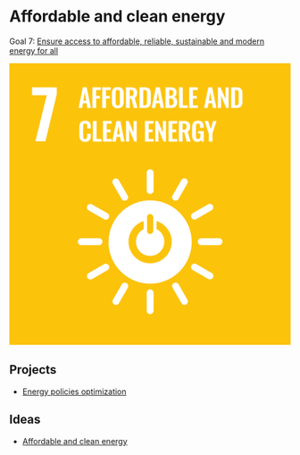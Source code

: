 # Affordable and clean energy
Goal 7: [Ensure access to affordable, reliable, sustainable and modern energy for all](https://sdgs.un.org/goals/goal7)

[![Goal 7](../images/sdgs/E-WEB-Goal-07.png)](https://sdgs.un.org/goals/goal7)


## Projects

- [Energy policies optimization](https://climatechange.evolution.ml/)

## Ideas

- [Affordable and clean energy](../ideas/affordable_clean_energy.md)